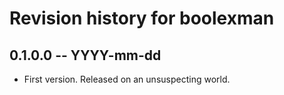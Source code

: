 # Revision history for boolexman

## 0.1.0.0  -- YYYY-mm-dd

* First version. Released on an unsuspecting world.
